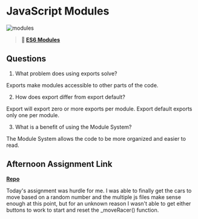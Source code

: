 # JavaScript Modules

![modules](https://bcw.blob.core.windows.net/public/img/1015719031845190)

> **📖 [ES6 Modules](https://codeworksacademy.com/fs-student-guide/resources/wk3/01-Modules)**

## Questions

1. What problem does using exports solve?

Exports make modules accessible to other parts of the code. 

2. How does export differ from export default?

Export will export zero or more exports per module. Export default exports only one per module.

3. What is a benefit of using the Module System?

The Module System allows the code to be more organized and easier to read. 

## Afternoon Assignment Link

**[Repo](https://github.com/Max-Ball/offtotheraces)**

Today's assignment was hurdle for me. I was able to finally get the cars to move based on a random number and the multiple js files make sense enough at this point, but for an unknown reason I wasn't able to get either buttons to work to start and reset the _moveRacer() function. 
